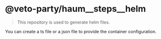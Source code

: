 
# @veto-party/haum__steps__helm

>
> This repository is used to generate helm files.
>

You can create a ts file or a json file to provide the container configuration.

## 